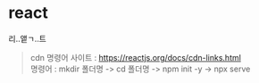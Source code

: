 # react

리..앹ㄱ..트

> cdn 명령어 사이트 : https://reactjs.org/docs/cdn-links.html <br/>
> 명령어 : mkdir 폴더명 -> cd 폴더명 -> npm init -y -> npx serve
